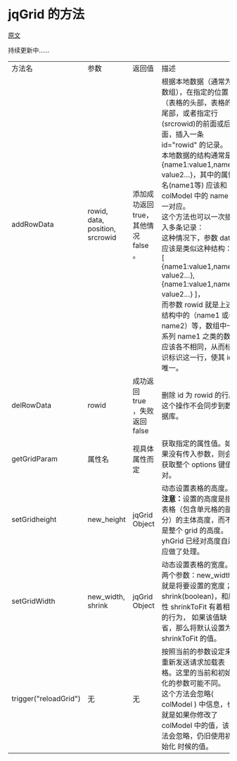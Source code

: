 # jqGrid 的方法

[原文](http://www.trirand.com/jqgridwiki/doku.php?id=wiki:methods)

持续更新中……

<table>
    <tr>
        <td>方法名</td>
        <td>参数</td>
        <td>返回值</td>
        <td>描述</td>
    </tr>
    <tr>
        <td>addRowData</td>
        <td>rowid, data, position, srcrowid</td>
        <td>添加成功返回 true，其他情况 false 。</td>
        <td>
            根据本地数据（通常为数组），在指定的位置（表格的头部，表格的尾部，或者指定行(srcrowid)的前面或后面，插入一条 id="rowid" 的记录。<br />
            本地数据的结构通常是 {name1:value1,name2: value2…}，其中的属性名(name1等) 应该和 colModel 中的 name 一一对应。 <br /> 
            这个方法也可以一次插入多条记录：<br />
            这种情况下，参数 data 应该是类似这种结构：<br />
             [ {name1:value1,name2: value2…}, {name1:value1,name2: value2…} ]，<br />
             而参数 rowid 就是上述结构中的（name1 或者 name2）等，数组中一系列 name1 之类的数据应该各不相同，从而标识标识这一行，使其 id 唯一。
        </td>
    </tr>
    <tr>
        <td>delRowData</td>
        <td>rowid</td>
        <td>成功返回 true ，失败返回 false </td>
        <td>删除 id 为 rowid 的行。这个操作不会同步到数据库。 </td>
    </tr>
    <tr>
        <td>getGridParam</td>
        <td>属性名</td>
        <td>视具体属性而定</td>
        <td>获取指定的属性值。如果没有传入参数，则会获取整个 options 键值对。</td>
    </tr>
    <tr>
        <td>setGridheight</td>
        <td>new_height</td>
        <td>jqGrid Object</td>
        <td>
            动态设置表格的高度。<br /><strong>注意：</strong>设置的高度是指表格（包含单元格的部分）的主体高度，而不是整个 grid 的高度。<br />
            yhGrid 已经对高度自适应做了处理。
        </td>
    </tr>
    <tr>
        <td>setGridWidth</td>
        <td>new_width, shrink</td>
        <td>
            jqGrid Object
        </td>
        <td>
            动态设置表格的宽度。<br />
            两个参数：new_width 就是将要设置的宽度；shrink(boolean)，和属性 shrinkToFit 有着相同的行为，
            如果该值缺省，那么将默认设置为 shrinkToFit 的值。
        </td>
    </tr>
    <tr>
        <td>trigger("reloadGrid")</td>
        <td>无</td>
        <td>无</td>
        <td>按照当前的参数设定来重新发送请求加载表格。这里的当前和初始化的参数可能不同。<br />
            这个方法会忽略( colModel ) 中信息，也就是如果你修改了 colModel 中的值，该方法会忽略，仍旧使用初始化
            时候的值。
        </td>
    </tr>
</table>
